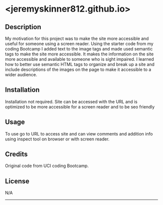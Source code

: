 # <jeremyskinner812.github.io>

## Description

My motivation for this project was to make the site more accessible and useful for someone using a screen reader. Using the starter code from my coding Bootcamp I added text to the image tags and made used semantic tags to make the site more accessible. It makes the information on the site more accessible and available to someone who is sight impaired. I learned how to better use semantic HTML tags to organize and break up a site and include descriptions of the images on the page to make it accessible to a wider audience.

## Installation

Installation not required. Site can be accessed with the URL and is optimized to be more accessible for a screen reader and to be seo friendly
## Usage

To use go to URL to access site and can view comments and addition info using inspect tool on browser or with screen reader.

## Credits

Original code from UCI coding Bootcamp. 

## License

N/A

---